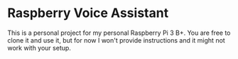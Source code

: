 # Raspberry Voice Assistant

This is a personal project for my personal Raspberry Pi 3 B+. You are free to clone it and use it, but for now I won't provide instructions and it might not work with your setup.
